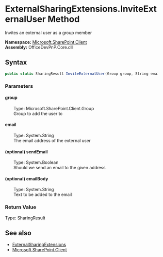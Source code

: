 # ExternalSharingExtensions.InviteExternalUser Method  
 Invites an external user as a group member   

**Namespace:** [Microsoft.SharePoint.Client](Microsoft.SharePoint.Client.md)  
**Assembly:** OfficeDevPnP.Core.dll  
## Syntax
```C#
public static SharingResult InviteExternalUser(Group group, String email, Boolean sendEmail, String emailBody)
```
### Parameters
#### group  
&emsp;&emsp;Type: Microsoft.SharePoint.Client.Group  
&emsp;&emsp;Group to add the user to  

  

#### email  
&emsp;&emsp;Type: System.String  
&emsp;&emsp;The email address of the external user  

  

#### (optional) sendEmail  
&emsp;&emsp;Type: System.Boolean  
&emsp;&emsp;Should we send an email to the given address  

  

#### (optional) emailBody  
&emsp;&emsp;Type: System.String  
&emsp;&emsp;Text to be added to the email  

  

### Return Value
Type: SharingResult  
  


## See also
- [ExternalSharingExtensions](Microsoft.SharePoint.Client.ExternalSharingExtensions.md) 
- [Microsoft.SharePoint.Client](Microsoft.SharePoint.Client.md) 
